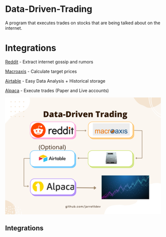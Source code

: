 # Data-Driven-Trading

A program that executes trades on stocks that are being talked about on the internet.

# Integrations
[Reddit](https://reddit.com '') - Extract internet gossip and rumors

[Macroaxis](https://macroaxis.com '') - Calculate target prices

[Airtable](https://airtable.com '')  - Easy Data Analysis + Historical storage

[Alpaca](https://alpaca.markets/ '') - Execute trades (Paper and Live accounts)


![Flowchart](https://github.com/jarrettdev/Data-Driven-Trading/blob/master/resources/Flowchart.png)

## Integrations
